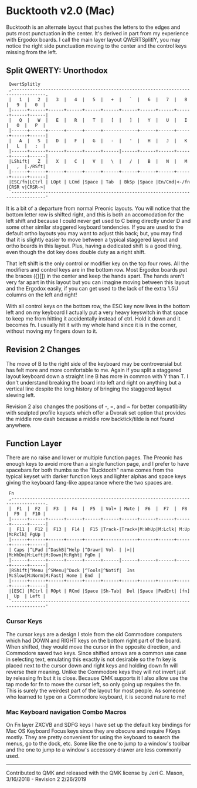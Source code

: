 # Bucktooth v2.0 (Mac)

Bucktooth is an alternate layout that pushes the letters to the edges and puts most punctuation in the center. It's derived in part from my experience with Ergodox boards. I call the main layer layout QWERTSplitlY, you may notice the right side punctuation moving to the center and the control keys missing from the left.

## Split QWERTY: Unorthodox

     QwertSplitly
     ,-----------------------------------------------------------------------------------.
     |   1  |   2  |   3  |   4  |   5  |   +  |   `  |   6  |   7  |   8  |   9  |   0  |
     |------+------+------+------+------+------+------+------+------+------+------+------|
     |   Q  |   W  |   E  |   R  |   T  |   [  |   ]  |   Y  |   U  |   I  |   O  |   P  |
     |------+------+------+------+------+-------------+------+------+------+------+------|
     |   A  |   S  |   D  |   F  |   G  |   -  |   '  |   H  |   J  |   K  |   L  |   ;  |
     |------+------+------+------+------+------|------+------+------+------+------+------|
     |LShift|   Z  |   X  |   C  |   V  |   \  |   /  |   B  |   N  |   M  |   ,  |./RSft|
     |------+------+------+------+------+------+------+------+------+------+------+------|
     |ESC/fn|LCtrl | LOpt | LCmd |Space | Tab  | BkSp |Space |En/Cmd|<-/fn |CRSR v|CRSR->|
     `-----------------------------------------------------------------------------------'


It is a bit of a departure from normal Preonic layouts. You will notice that the bottom letter row is shifted right, and this is both an accomodation for the left shift and because I could never get used to C being directly under D and some other similar staggered keyboard tendencies. If you are used to the default ortho layouts you may want to adjust this back; but, you may find that it is slightly easier to move between a typical staggered layout and ortho boards in this layout. Plus, having a dedicated shift is a good thing, even though the dot key does double duty as a right shift.

That left shift is the only control or modifier key on the top four rows. All the modifiers and control keys are in the bottom row. Most Ergodox boards put the braces ({}[]) in the center and keep the hands apart. The hands aren't very far apart in this layout but you can imagine moving between this layout and the Ergodox easily, if you can get used to the lack of the extra 1.5U columns on the left and right!

With all control keys on the bottom row, the ESC key now lives in the bottom left and on my keyboard I actually put a very heavy keyswitch in that space to keep me from hitting it accidentally instead of ctrl. Hold it down and it becomes fn. I usually hit it with my whole hand since it is in the corner, without moving my fingers down to it.

## Revision 2 Changes

The move of B to the right side of the keyboard may be controversial but has felt more and more comfortable to me. Again if you split a staggered layout keyboard down a straight line B has more in common with Y than T. I don't understand breaking the board into left and right on anything but a vertical line despite the long history of bringing the staggered layout slewing left.

Revision 2 also changes the positions of -, =, and ~ for better compatibility with sculpted profile keysets which offer a Dvorak set option that provides the middle row dash because a middle row backtick/tilde is not found anywhere.

## Function Layer

There are no raise and lower or multiple function pages. The Preonic has enough keys to avoid more than a single function page, and I prefer to have spacebars for both thumbs so the "Bucktooth" name comes from the typical keyset with darker function keys and lighter alphas and space keys giving the keyboard fang-like appearance where the two spaces are.


     Fn
     ,-----------------------------------------------------------------------------------.
     |  F1  |  F2  |  F3  |  F4  |  F5  | Vol+ | Mute |  F6  |  F7  |  F8  |  F9  |  F10 |
     |------+------+------+------+------+------+------+------+------+------+------+------|
     |  F11 |  F12 |  F13 |  F14 |  F15 |Track-|Track+|M:WhUp|M:Lclk| M:Up |M:Rclk| PgUp |
     |------+------+------+------+------+-------------+------+------+------+------+------|
     | Caps |^LPad |^DashB|^Help |^Drawr| Vol- | |>|| |M:WhDn|M:Left|M:Down|M:Rght| PgDn |
     |------+------+------+------+------+------|------+------+------+------+------+------|
     |RShift|^Menu |^SMenu|^Dock |^Tools|^Notif|  Ins |M:Slow|M:Norm|M:Fast| Home | End  |
     |------+------+------+------+------+------+------+------+------+------+------+------|
     |[ESC] |RCtrl | ROpt | RCmd |Space |Sh-Tab|  Del |Space |PadEnt| [fn] |  Up  | Left |
     `-----------------------------------------------------------------------------------'

### Cursor Keys

The cursor keys are a design I stole from the old Commodore computers which had DOWN and RIGHT keys on the bottom right part of the board. When shifted, they would move the cursor in the opposite direction, and Commodore saved two keys. Since shifted arrows are a common use case in selecting text, emulating this exactly is not desirable so the fn key is placed next to the cursor down and right keys and holding down fn will reverse their meaning. Unlike the Commodore keys they will not invert just by releasing fn but it is close. Because QMK supports it I also allow use the tap mode for fn to move the cursor left, so only going up requires the fn. This is surely the weirdest part of the layout for most people. As someone who learned to type on a Commodore keyboard, it is second nature to me!

### Mac Keyboard navigation Combo Macros

On Fn layer ZXCVB and SDFG keys I have set up the default key bindings for Mac OS Keyboard Focus keys since they are obscure and require FKeys mostly. They are pretty convenient for using the keyboard to search the menus, go to the dock, etc. Some like the one to jump to a window's toolbar and the one to jump to a window's accessory drawer are less commonly used.

---

Contributed to QMK and released with the QMK license by Jeri C. Mason, 3/16/2018 - Revision 2 2/26/2019
